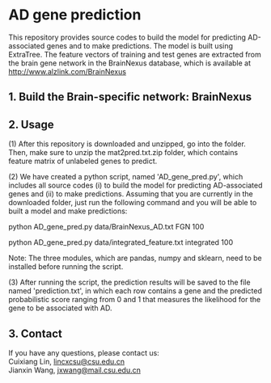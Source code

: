 # AD gene prediction
This repository provides source codes to build the model for predicting AD-associated genes and to make predictions. The model is built using ExtraTree. The feature vectors of training and test genes are extracted from the brain gene network in the BrainNexus database, which is available at http://www.alzlink.com/BrainNexus

## 1. Build the Brain-specific network: BrainNexus

## 2. Usage
(1) After this repository is downloaded and unzipped, go into the folder. Then, make sure to unzip the mat2pred.txt.zip folder, which contains feature matrix of unlabeled genes to predict.


(2) We have created a python script, named 'AD_gene_pred.py', which includes all source codes (i) to build the model for predicting AD-associated genes and (ii) to make predictions.
Assuming that you are currently in the downloaded folder, just run the following command and you will be able to built a model and make predictions:

 python AD_gene_pred.py data/BrainNexus_AD.txt FGN 100
 
 python AD_gene_pred.py data/integrated_feature.txt integrated 100
 
Note: The three modules, which are pandas, numpy and sklearn, need to be installed before running the script.

(3) After running the script, the prediction results will be saved to the file named 'prediction.txt', in which each row contains a gene and the predicted probabilistic score ranging from 0 and 1 that measures the likelihood for the gene to be associated with AD.

## 3. Contact
If you have any questions, please contact us:<br>
Cuixiang Lin, lincxcsu@csu.edu.cn <br>
Jianxin Wang, jxwang@mail.csu.edu.cn<br>
